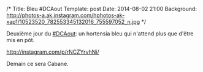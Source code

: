 /*
 Title: Bleu #DCAout
 Template: post
 Date: 2014-08-02 21:00
 Background: http://photos-a.ak.instagram.com/hphotos-ak-xap1/10523520_782553345132016_755597052_n.jpg
 */

Deuxième jour du [#DCAout](https://twitter.com/search?q=%23DCAout):
un hortensia bleu qui n'attend plus que d'être mis en pôt.

http://instagram.com/p/rNCZYrvhNi/

Demain ce sera Cabane.
